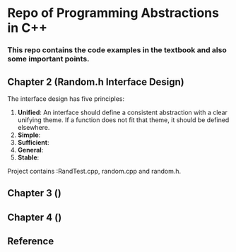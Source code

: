 # Repo of Programming Abstractions in C++
### This repo contains the code examples in the textbook and also some important points.
## Chapter 2 (Random.h Interface Design)
The interface design has five principles:
1. __Unified__: An interface should define a consistent abstraction with a clear unifying
theme. If a function does not fit that theme, it should be defined elsewhere.
2. __Simple__: 
3. __Sufficient__:
4. __General__:
5. __Stable__:

Project contains :RandTest.cpp, random.cpp and random.h.

## Chapter 3 ()
## Chapter 4 ()




## Reference